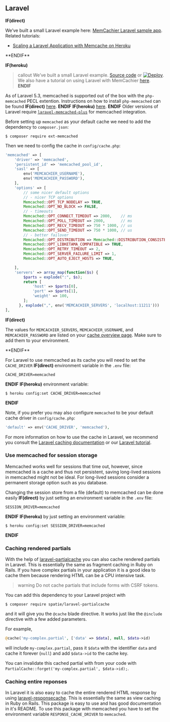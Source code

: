
## Laravel

**IF(direct)**
<p class="alert alert-info">
We’ve built a small Laravel example here:
<a href="https://github.com/memcachier/examples-laravel-heroku">MemCachier Laravel sample app</a>.
<br>
Related tutorials:
<ul>
  <li><a href="https://devcenter.heroku.com/articles/laravel-memcache">Scaling a Laravel Application with Memcache on Heroku</a></li>
</ul>
</p>
**ENDIF**

**IF(heroku)**
>callout
>We’ve built a small Laravel example.
><a class="github-source-code" href="http://github.com/memcachier/examples-laravel-heroku">Source code</a> or
>[![Deploy](https://www.herokucdn.com/deploy/button.png)](https://heroku.com/deploy?template=http://github.com/memcachier/examples-laravel-heroku).
><br>
>We also have a tutorial on using Laravel with MemCachier
>[here](https://devcenter.heroku.com/articles/laravel-memcache).
**ENDIF**

As of Laravel 5.3, memcached is supported out of the box with the `php-memcached`
PECL extention. Instructions on how to install `php-memcached` can be found
**IF(direct)**
[here](/documentation/php).
**ENDIF**
**IF(heroku)**
[here](#php).
**ENDIF**
Older versions of Laravel require
[`laravel-memcached-plus`](https://github.com/b3it/laravel-memcached-plus) for
memcached integration.

Before setting up `memcached` as your default cache we need to add the
dependency to `composer.json`:

```term
$ composer require ext-memcached
```

Then we need to config the cache in `config/cache.php`:

```php
'memcached' => [
    'driver' => 'memcached',
    'persistent_id' => 'memcached_pool_id',
    'sasl' => [
        env('MEMCACHIER_USERNAME'),
        env('MEMCACHIER_PASSWORD'),
    ],
    'options' => [
        // some nicer default options
        // - nicer TCP options
        Memcached::OPT_TCP_NODELAY => TRUE,
        Memcached::OPT_NO_BLOCK => FALSE,
        // - timeouts
        Memcached::OPT_CONNECT_TIMEOUT => 2000,    // ms
        Memcached::OPT_POLL_TIMEOUT => 2000,       // ms
        Memcached::OPT_RECV_TIMEOUT => 750 * 1000, // us
        Memcached::OPT_SEND_TIMEOUT => 750 * 1000, // us
        // - better failover
        Memcached::OPT_DISTRIBUTION => Memcached::DISTRIBUTION_CONSISTENT,
        Memcached::OPT_LIBKETAMA_COMPATIBLE => TRUE,
        Memcached::OPT_RETRY_TIMEOUT => 2,
        Memcached::OPT_SERVER_FAILURE_LIMIT => 1,
        Memcached::OPT_AUTO_EJECT_HOSTS => TRUE,

    ],
    'servers' => array_map(function($s) {
        $parts = explode(":", $s);
        return [
            'host' => $parts[0],
            'port' => $parts[1],
            'weight' => 100,
        ];
      }, explode(",", env('MEMCACHIER_SERVERS', 'localhost:11211')))
],
```
**IF(direct)**
<p class="alert alert-info">
The values for <code>MEMCACHIER_SERVERS</code>, <code>MEMCACHIER_USERNAME</code>, and
<code>MEMCACHIER_PASSWORD</code> are listed on your
<a href="https://www.memcachier.com/caches">cache overview page</a>. Make sure to add them
to your environment.
</p>
**ENDIF**

For Laravel to use memcached as its cache you will need to set the `CACHE_DRIVER`
**IF(direct)**
environment variable in the `.env` file:

```
CACHE_DRIVER=memcached
```
**ENDIF**
**IF(heroku)**
environment variable:

```term
$ heroku config:set CACHE_DRIVER=memcached
```
**ENDIF**

Note, if you prefer you may also configure `memcached` to be your default cache
driver in `config/cache.php`:

```php
'default' => env('CACHE_DRIVER', 'memcached'),
```

For more information on how to use the cache in Laravel, we recommend you consult
the [Laravel caching documentation](https://laravel.com/docs/5.6/cache) or our
[Laravel tutorial](https://devcenter.heroku.com/articles/laravel-memcache).

### Use memcached for session storage

Memcached works well for sessions that time out, however,
since memcached is a cache and thus not persistent, saving long-lived
sessions in memcached might not be ideal. For long-lived sessions consider a
permanent storage option such as you database.

Changing the session store from a file (default) to memcached can be done easily
**IF(direct)**
by just setting an environment variable in the `.env` file:

```
SESSION_DRIVER=memcached
```
**ENDIF**
**IF(heroku)**
by just setting an environment variable:

```term
$ heroku config:set SESSION_DRIVER=memcached
```
**ENDIF**

### Caching rendered partials

With the help of
[laravel-partialcache](https://github.com/spatie/laravel-partialcache) you can
also cache rendered partials in Laravel. This is essentially the same as
fragment caching in Ruby on Rails. If you have complex partials in your
application it is a good idea to cache them because rendering HTML can be a
CPU intensive task.

> warning
> Do not cache partials that include forms with CSRF tokens.

You can add this dependency to your Laravel project with

```term
$ composer require spatie/laravel-partialcache
```

and it will give you the `@cache` blade directive. It works just like the
`@include` directive with a few added parameters.

For example,

```php
@cache('my-complex.partial', ['data' => $data], null, $data->id)
```

will include `my-complex.partial`, pass it `$data` with the identifier `data`
and cache it forever (`null`) and add `$data->id` to the cache key.

You can invalidate this cached partial with from your code with
`PartialCache::forget('my-complex.partial', $data->id);`.

### Caching entire reponses

In Laravel it is also easy to cache the entire rendered HTML response by using
[laravel-responsecache](https://github.com/spatie/laravel-responsecache). This
is essentially the same as view caching in Ruby on Rails. This package is easy
to use and has good documentation in it's README. To use this package with
memcached you have to set the environment variable `RESPONSE_CACHE_DRIVER` to
`memcached`.
